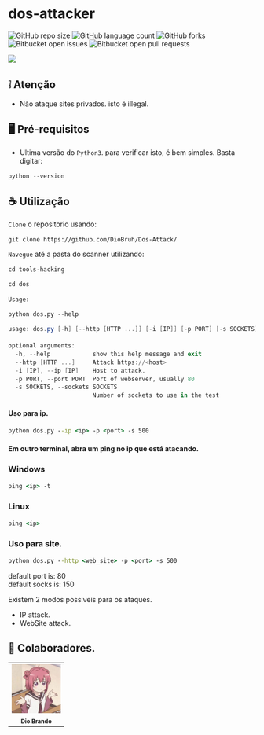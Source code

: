 # dos-attacker

![GitHub repo size](https://img.shields.io/github/repo-size/DioBruh/tools-hacking?style=for-the-badge)
![GitHub language count](https://img.shields.io/github/languages/count/DioBruh/tools-hacking?style=for-the-badge)
![GitHub forks](https://img.shields.io/github/forks/DioBruh/tools-hacking?style=for-the-badge)
![Bitbucket open issues](https://img.shields.io/bitbucket/issues/DioBruh/tools-hacking?style=for-the-badge)
![Bitbucket open pull requests](https://img.shields.io/bitbucket/pr-raw/DioBruh/tools-hacking?style=for-the-badge)

<p>
  <img src="https://img2.gratispng.com/20180331/piw/kisspng-giant-panda-bear-pixel-art-5ac02cd75add07.0257870115225438313722.jpg"width="250px">
</p>

## ❕ Atenção
* Não ataque sites privados. isto é illegal.

## 🖥️ Pré-requisitos
* Ultima versão do `Python3`.
para verificar isto, é bem simples. Basta digitar:

```powershell
python --version
```

## ☕ Utilização
`Clone` o repositorio usando:

```
git clone https://github.com/DioBruh/Dos-Attack/
```

`Navegue` até a pasta do scanner utilizando:

```
cd tools-hacking
```

```
cd dos
```

`Usage:`

```
python dos.py --help 
```

```powershell
usage: dos.py [-h] [--http [HTTP ...]] [-i [IP]] [-p PORT] [-s SOCKETS]

optional arguments:
  -h, --help            show this help message and exit
  --http [HTTP ...]     Attack https://<host>
  -i [IP], --ip [IP]    Host to attack.
  -p PORT, --port PORT  Port of webserver, usually 80
  -s SOCKETS, --sockets SOCKETS
                        Number of sockets to use in the test
```

#### Uso para ip. 

```cmd
python dos.py --ip <ip> -p <port> -s 500
```

#### Em outro terminal, abra um ping no ip que está atacando.

### Windows

```bat
ping <ip> -t
```

### Linux
```cmd
ping <ip> 
```



### Uso para site.

```cmd
python dos.py --http <web_site> -p <port> -s 500
```

default port is: 80<br>
default socks is: 150

Existem 2 modos possiveis para os ataques.
* IP attack.
* WebSite attack.

## 🤝 Colaboradores.
<table>
    <td align="center">
      <a href="https://github.com/DioBruh/">
        <img src="https://github.com/OnlyFalopas/falopas-painel/blob/main/devs/87872423.jpg" width="100px;" alt="Foto do DIO"/><br>
        <sub>
          <b>Dio Brando</b>
        </sub>
      </a>
    </td>
  </tr>
</table>
